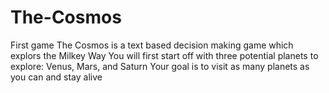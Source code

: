 # The-Cosmos
First game
The Cosmos is a text based decision making game which explors the Milkey Way
You will first start off with three potential planets to explore: Venus, Mars, and Saturn
Your goal is to visit as many planets as you can and stay alive
